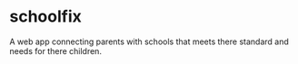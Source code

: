# schoolfix
A web app connecting parents with schools that meets there standard and needs for there children.
